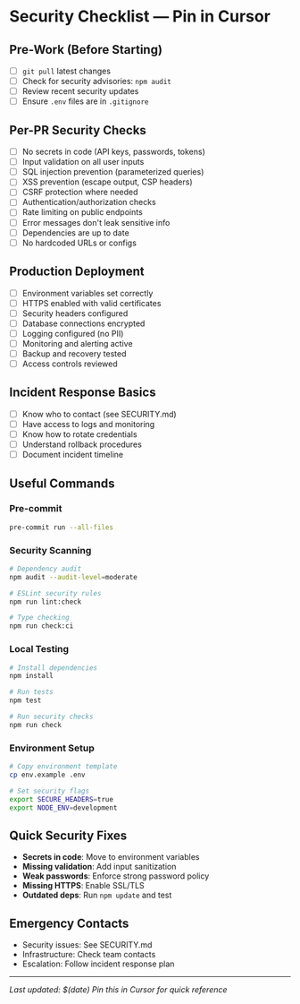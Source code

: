 # Security Checklist — Pin in Cursor

## Pre-Work (Before Starting)
- [ ] `git pull` latest changes
- [ ] Check for security advisories: `npm audit`
- [ ] Review recent security updates
- [ ] Ensure `.env` files are in `.gitignore`

## Per-PR Security Checks
- [ ] No secrets in code (API keys, passwords, tokens)
- [ ] Input validation on all user inputs
- [ ] SQL injection prevention (parameterized queries)
- [ ] XSS prevention (escape output, CSP headers)
- [ ] CSRF protection where needed
- [ ] Authentication/authorization checks
- [ ] Rate limiting on public endpoints
- [ ] Error messages don't leak sensitive info
- [ ] Dependencies are up to date
- [ ] No hardcoded URLs or configs

## Production Deployment
- [ ] Environment variables set correctly
- [ ] HTTPS enabled with valid certificates
- [ ] Security headers configured
- [ ] Database connections encrypted
- [ ] Logging configured (no PII)
- [ ] Monitoring and alerting active
- [ ] Backup and recovery tested
- [ ] Access controls reviewed

## Incident Response Basics
- [ ] Know who to contact (see SECURITY.md)
- [ ] Have access to logs and monitoring
- [ ] Know how to rotate credentials
- [ ] Understand rollback procedures
- [ ] Document incident timeline

## Useful Commands

### Pre-commit
```bash
pre-commit run --all-files
```

### Security Scanning
```bash
# Dependency audit
npm audit --audit-level=moderate

# ESLint security rules
npm run lint:check

# Type checking
npm run check:ci
```

### Local Testing
```bash
# Install dependencies
npm install

# Run tests
npm test

# Run security checks
npm run check
```

### Environment Setup
```bash
# Copy environment template
cp env.example .env

# Set security flags
export SECURE_HEADERS=true
export NODE_ENV=development
```

## Quick Security Fixes
- **Secrets in code**: Move to environment variables
- **Missing validation**: Add input sanitization
- **Weak passwords**: Enforce strong password policy
- **Missing HTTPS**: Enable SSL/TLS
- **Outdated deps**: Run `npm update` and test

## Emergency Contacts
- Security issues: See SECURITY.md
- Infrastructure: Check team contacts
- Escalation: Follow incident response plan

---
*Last updated: $(date)*
*Pin this in Cursor for quick reference*
